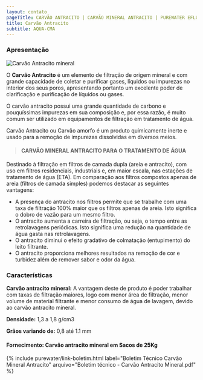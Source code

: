 ```yaml
---
layout: contato
pageTitle: CARVÃO ANTRACITO | CARVÃO MINERAL ANTRACITO | PUREWATER EFLUENTES
title: Carvão Antracito
subtitle: AQUA-CMA
---
```


### Apresentação

<img class="img-responsive pull-right" style="max-width: 40%;" src="../../website/images/Carvão ativado granulado.jpg" alt="Carvão Antracito mineral">

O **Carvão Antracito** é um elemento de filtração de origem mineral e com grande capacidade de coletar e purificar gases, líquidos ou impurezas no interior dos seus poros, apresentando portanto um excelente poder de clarificação e purificação de líquidos ou gases.

O carvão antracito possui uma grande quantidade de carbono e pouquíssimas impurezas em sua composição e, por essa razão, é muito comum ser utilizado em equipamentos de filtração em tratamento de água.

Carvão Antracito ou Carvão amorfo é um produto quimicamente inerte e usado para a remoção de impurezas dissolvidas em diversos meios.

> #### CARVÃO MINERAL ANTRACITO PARA O TRATAMENTO DE ÁGUA

Destinado à filtração em filtros de camada dupla (areia e antracito), com uso em filtros residenciais, industriais e, em maior escala, nas estações de tratamento de água (ETA). Em comparação aos filtros compostos apenas de areia (filtros de camada simples) podemos destacar as seguintes vantagens:

- A presença do antracito nos filtros permite que se trabalhe com uma taxa de filtração 100% maior que os filtros apenas de areia. Isto significa o dobro de vazão para um mesmo filtro.
- O antracito aumenta a carreira de filtração, ou seja, o tempo entre as retrolavagens periódicas. Isto significa uma redução na quantidade de água gasta nas retrolavagens.
- O antracito diminui o efeito gradativo de colmatação (entupimento) do leito filtrante.
- O antracito proporciona melhores resultados na remoção de cor e turbidez além de remover sabor e odor da água.

### Características

**Carvão antracito mineral:** A vantagem deste de produto é poder trabalhar com taxas de filtração maiores, logo com menor área de filtração, menor volume de material filtrante e menor consumo de água de lavagem, devido ao carvão antracito mineral.

**Densidade:** 1,3 a 1,8 g/cm3

**Grãos variando de:** 0,8 até 1.1 mm

>
#### Fornecimento: Carvão antracito mineral em Sacos de 25Kg
>

>
{% include purewater/link-boletim.html 
   label="Boletim Técnico Carvão Mineral Antracito" 
   arquivo="Boletim técnico - Carvão Antracito Mineral.pdf" %}
>


